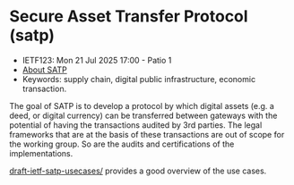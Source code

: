 # Secure Asset Transfer Protocol (satp) 
* <IETFschedule>IETF123: Mon 21 Jul 2025 17:00 - Patio 1</IETFschedule>
* [About SATP](https://datatracker.ietf.org/group/satp/about/)
* Keywords: supply chain, digital public infrastructure, economic transaction.

The goal of SATP is to develop a protocol by which digital assets (e.g. a deed, or digital currency) can be transferred between gateways with the potential of having the transactions audited by 3rd parties. The legal frameworks that are at the basis of these transactions are out of scope for the working group. So are the audits and certifications of the implementations. 



[draft-ietf-satp-usecases/](https://datatracker.ietf.org/doc/draft-ietf-satp-usecases/) provides a good overview of the use cases. 